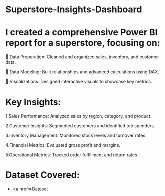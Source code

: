 # Superstore-Insights-Dashboard

# I created a comprehensive Power BI report for a superstore, focusing on:

🔹 Data Preparation: Cleaned and organized sales, inventory, and customer data.

🔹 Data Modeling: Built relationships and advanced calculations using DAX.

🔹 Visualizations: Designed interactive visuals to showcase key metrics.

# Key Insights:

1.Sales Performance: Analyzed sales by region, category, and product.

2.Customer Insights: Segmented customers and identified top spenders.

3.Inventory Management: Monitored stock levels and turnover rates.

4.Financial Metrics: Evaluated gross profit and margins.

5.Operational Metrics: Tracked order fulfillment and return rates

# Dataset Covered:
- <a href=>Dataset</a>


